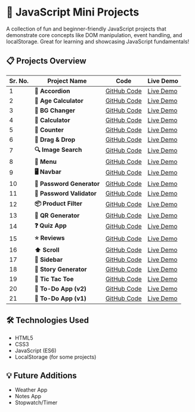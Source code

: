 # 🚀 JavaScript Mini Projects

A collection of fun and beginner-friendly JavaScript projects that demonstrate core concepts like DOM manipulation, event handling, and localStorage. Great for learning and showcasing JavaScript fundamentals!

## 📋 Projects Overview

| Sr. No. | Project Name         | Code                                      | Live Demo                                |
|---------|----------------------|-------------------------------------------|------------------------------------------|
| 1       | **🎯 Accordion**      | [GitHub Code](https://github.com/Uveshbahelim/Javascript-Mini-Projects/tree/main/accordion) | [Live Demo](https://uveshbahelim.github.io/Javascript-Mini-Projects/accordion/index.html) |
| 2       | **📅 Age Calculator** | [GitHub Code](https://github.com/Uveshbahelim/Javascript-Mini-Projects/tree/main/age-calculator) | [Live Demo](https://uveshbahelim.github.io/Javascript-Mini-Projects/age-calculator/index.html) |
| 3       | **🌈 BG Changer**     | [GitHub Code](https://github.com/Uveshbahelim/Javascript-Mini-Projects/tree/main/bg-changer) | [Live Demo](https://uveshbahelim.github.io/Javascript-Mini-Projects/bg-changer/index.html) |
| 4       | **🧮 Calculator**     | [GitHub Code](https://github.com/Uveshbahelim/Javascript-Mini-Projects/tree/main/calculator) | [Live Demo](https://uveshbahelim.github.io/Javascript-Mini-Projects/calculator/index.html) |
| 5       | **🔢 Counter**        | [GitHub Code](https://github.com/Uveshbahelim/Javascript-Mini-Projects/tree/main/counter) | [Live Demo](https://uveshbahelim.github.io/Javascript-Mini-Projects/counter/index.html) |
| 6       | **🔄 Drag & Drop**    | [GitHub Code](https://github.com/Uveshbahelim/Javascript-Mini-Projects/tree/main/drag-drop) | [Live Demo](https://uveshbahelim.github.io/Javascript-Mini-Projects/drag-drop/index.html) |
| 7       | **🔍 Image Search**   | [GitHub Code](https://github.com/Uveshbahelim/Javascript-Mini-Projects/tree/main/image-search) | [Live Demo](https://uveshbahelim.github.io/Javascript-Mini-Projects/image-search/index.html) |
| 8       | **🍔 Menu**           | [GitHub Code](https://github.com/Uveshbahelim/Javascript-Mini-Projects/tree/main/menu) | [Live Demo](https://uveshbahelim.github.io/Javascript-Mini-Projects/menu/index.html) |
| 9       | **🖥️ Navbar**         | [GitHub Code](https://github.com/Uveshbahelim/Javascript-Mini-Projects/tree/main/navbar) | [Live Demo](https://uveshbahelim.github.io/Javascript-Mini-Projects/navbar/index.html) |
| 10      | **🔑 Password Generator** | [GitHub Code](https://github.com/Uveshbahelim/Javascript-Mini-Projects/tree/main/password-generator) | [Live Demo](https://uveshbahelim.github.io/Javascript-Mini-Projects/password-generator/index.html) |
| 11      | **🔐 Password Validator** | [GitHub Code](https://github.com/Uveshbahelim/Javascript-Mini-Projects/tree/main/password-validator) | [Live Demo](https://uveshbahelim.github.io/Javascript-Mini-Projects/password-validator/index.html) |
| 12      | **📦 Product Filter** | [GitHub Code](https://github.com/Uveshbahelim/Javascript-Mini-Projects/tree/main/product-filter) | [Live Demo](https://uveshbahelim.github.io/Javascript-Mini-Projects/product-filter/index.html) |
| 13      | **📱 QR Generator**  | [GitHub Code](https://github.com/Uveshbahelim/Javascript-Mini-Projects/tree/main/qr-generator) | [Live Demo](https://uveshbahelim.github.io/Javascript-Mini-Projects/qr-generator/index.html) |
| 14      | **❓ Quiz App**       | [GitHub Code](https://github.com/Uveshbahelim/Javascript-Mini-Projects/tree/main/quiz-app) | [Live Demo](https://uveshbahelim.github.io/Javascript-Mini-Projects/quiz-app/index.html) |
| 15      | **⭐ Reviews**        | [GitHub Code](https://github.com/Uveshbahelim/Javascript-Mini-Projects/tree/main/reviews) | [Live Demo](https://uveshbahelim.github.io/Javascript-Mini-Projects/reviews/index.html) |
| 16      | **⬆️ Scroll**         | [GitHub Code](https://github.com/Uveshbahelim/Javascript-Mini-Projects/tree/main/scroll) | [Live Demo](https://uveshbahelim.github.io/Javascript-Mini-Projects/scroll/index.html) |
| 17      | **🎯 Sidebar**        | [GitHub Code](https://github.com/Uveshbahelim/Javascript-Mini-Projects/tree/main/sidebar) | [Live Demo](https://uveshbahelim.github.io/Javascript-Mini-Projects/sidebar/index.html) |
| 18      | **📜 Story Generator** | [GitHub Code](https://github.com/Uveshbahelim/Javascript-Mini-Projects/tree/main/story-generator) | [Live Demo](https://uveshbahelim.github.io/Javascript-Mini-Projects/story-generator/index.html) |
| 19      | **🧠 Tic Tac Toe**   | [GitHub Code](https://github.com/Uveshbahelim/Javascript-Mini-Projects/tree/main/tic-tac-toe) | [Live Demo](https://uveshbahelim.github.io/Javascript-Mini-Projects/tic-tac-toe/index.html) |
| 20      | **📝 To-Do App (v2)** | [GitHub Code](https://github.com/Uveshbahelim/Javascript-Mini-Projects/tree/main/todo-second) | [Live Demo](https://uveshbahelim.github.io/Javascript-Mini-Projects/todo-second/index.html) |
| 21      | **📝 To-Do App (v1)** | [GitHub Code](https://github.com/Uveshbahelim/Javascript-Mini-Projects/tree/main/todo) | [Live Demo](https://uveshbahelim.github.io/Javascript-Mini-Projects/todo/index.html) |

## 🛠️ Technologies Used

- HTML5
- CSS3
- JavaScript (ES6)
- LocalStorage (for some projects)

## 💡 Future Additions

- Weather App
- Notes App
- Stopwatch/Timer
